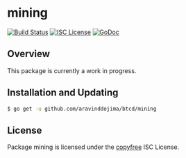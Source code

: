mining
======

[![Build Status](https://github.com/aravinddojima/btcd/workflows/Build%20and%20Test/badge.svg)](https://github.com/aravinddojima/btcd/actions)
[![ISC License](http://img.shields.io/badge/license-ISC-blue.svg)](http://copyfree.org)
[![GoDoc](https://img.shields.io/badge/godoc-reference-blue.svg)](https://pkg.go.dev/github.com/aravinddojima/btcd/mining)

## Overview

This package is currently a work in progress.

## Installation and Updating

```bash
$ go get -u github.com/aravinddojima/btcd/mining
```

## License

Package mining is licensed under the [copyfree](http://copyfree.org) ISC
License.
